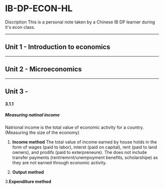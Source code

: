 # IB-DP-ECON-HL
Discription
This is a personal note taken by a Chinese IB DP learner during it's econ class.

---

## Unit 1 - Introduction to economics

---

## Unit 2 - Microeconomics

---

## Unit 3 - 

#### 3.1.1
##### Measuring natinal income
Natrional income is the total value of economic activity for a country. (Measuring the size of the economy)
1. **Income method**
   The total value of income earned by house holds in the form of wages (paid to labor), interst (paid on capital), rent (paid to land owners), and prodifs (paid to exterpreneure). The does not include transfer payments (rentriemrnt/unempoyment benefits, scholarshipe) as they are not earned through economic activity.
   
2. **Output method**
   
   
3.**Expenditure method**




